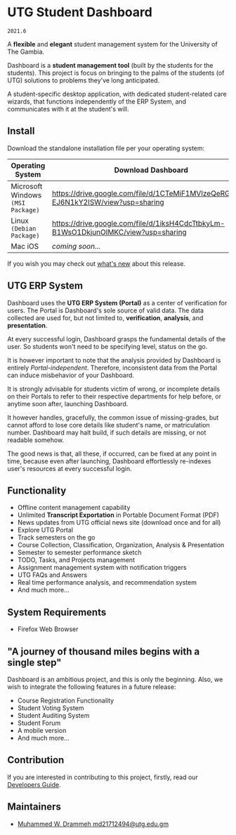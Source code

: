 # UTG Student Dashboard

`2021.6`

A **flexible** and **elegant** student management system for the University of The Gambia.

Dashboard is a **student management tool** (built by the students for the students).
This project is focus on bringing to the palms of the students (of UTG)
solutions to problems they’ve long anticipated.

A student-specific desktop application, with dedicated student-related care wizards,
that functions independently of the ERP System, and communicates with it at the student's will.

## Install
Download the standalone installation file per your operating system:

| Operating System | Download Dashboard |
| ----- | ----- |
| Microsoft Windows `(MSI Package)` | https://drive.google.com/file/d/1CTeMiF1MVIzeQeRGRt2E-EJ6N1kY2ISW/view?usp=sharing |
| Linux `(Debian Package)` | https://drive.google.com/file/d/1iksH4CdcTtbkyLm-B1WsO1DkjunOIMKC/view?usp=sharing |
| Mac iOS | _coming soon..._ |

If you wish you may check out [what's new](ChangeLog.md) about this release.

## UTG ERP System
Dashboard uses the **UTG ERP System (Portal)** as a center of verification for users.
The Portal is Dashboard's sole source of valid data. The data collected are used for,
but not limited to, **verification**, **analysis**, and **presentation**.

At every successful login, Dashboard grasps the fundamental details of the user.
So students won't need to be specifying level, status on the go.
 
It is however important to note that the analysis provided by Dashboard
is entirely _Portal-independent_. Therefore, inconsistent data from the Portal
can induce misbehavior of your Dashboard.

It is strongly advisable for students victim of wrong, or incomplete details
on their Portals to refer to their respective departments for help before,
or anytime soon after, launching Dashboard.

It however handles, gracefully, the common issue of missing-grades,
but cannot afford to lose core details like student's name,
or matriculation number. Dashboard may halt build, if such details
are missing, or not readable somehow.

The good news is that, all these, if occurred, can be fixed at any point in time,
because even after launching, Dashboard effortlessly re-indexes user's resources
at every successful login.

## Functionality
- Offline content management capability
- Unlimited **Transcript Exportation** in Portable Document Format (PDF)
- News updates from UTG official news site (download once and for all)
- Explore UTG Portal
- Track semesters on the go
- Course Collection, Classification, Organization, Analysis & Presentation
- Semester to semester performance sketch
- TODO, Tasks, and Projects management
- Assignment management system with notification triggers
- UTG FAQs and Answers
- Real time performance analysis, and recommendation system
- And much more...

## System Requirements
- Firefox Web Browser

## "A journey of thousand miles begins with a single step"
Dashboard is an ambitious project, and this is only the beginning.
Also, we wish to integrate the following features in a future release:

- Course Registration Functionality
- Student Voting System
- Student Auditing System
- Student Forum
- A mobile version
- And much more...

## Contribution
If you are interested in contributing to this project, firstly,
read our [Developers Guide](Contributing.md).

## Maintainers
- [Muhammed W. Drammeh <md21712494@utg.edu.gm>](https://github.com/w-drammeh)
